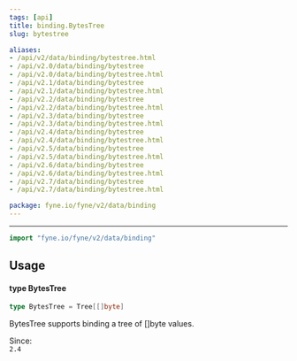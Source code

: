```yaml
---
tags: [api]
title: binding.BytesTree
slug: bytestree

aliases:
- /api/v2/data/binding/bytestree.html
- /api/v2.0/data/binding/bytestree
- /api/v2.0/data/binding/bytestree.html
- /api/v2.1/data/binding/bytestree
- /api/v2.1/data/binding/bytestree.html
- /api/v2.2/data/binding/bytestree
- /api/v2.2/data/binding/bytestree.html
- /api/v2.3/data/binding/bytestree
- /api/v2.3/data/binding/bytestree.html
- /api/v2.4/data/binding/bytestree
- /api/v2.4/data/binding/bytestree.html
- /api/v2.5/data/binding/bytestree
- /api/v2.5/data/binding/bytestree.html
- /api/v2.6/data/binding/bytestree
- /api/v2.6/data/binding/bytestree.html
- /api/v2.7/data/binding/bytestree
- /api/v2.7/data/binding/bytestree.html

package: fyne.io/fyne/v2/data/binding
---
```



---
```go
import "fyne.io/fyne/v2/data/binding"
```

## Usage

#### type BytesTree

```go
type BytesTree = Tree[[]byte]
```

BytesTree supports binding a tree of []byte values.


<div class="since">Since: <code>
2.4</code></div>

